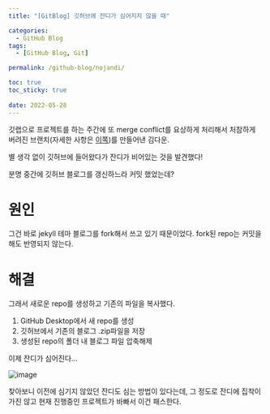 ```yaml
---
title: "[GitBlog] 깃허브에 잔디가 심어지지 않을 때"

categories:
  - GitHub Blog
tags:
  - [GitHub Blog, Git]

permalink: /github-blog/nojandi/

toc: true
toc_sticky: true
 
date: 2022-05-28
---
```



깃랩으로 프로젝트를 하는 주간에 또 merge conflict를 요상하게 처리해서 처참하게 버려진 브랜치(자세한 사항은 [이쪽](https://daun3046.github.io/FE/shoppingmall5/))를 만들어낸 김다운.

별 생각 없이 깃허브에 들어왔다가 잔디가 비어있는 것을 발견했다!

분명 중간에 깃허브 블로그를 갱신하느라 커밋 했었는데?

# 원인
그건 바로 jekyll 테마 블로그를 fork해서 쓰고 있기 때문이었다. fork된 repo는 커밋을 해도 반영되지 않는다.

# 해결
그래서 새로운 repo를 생성하고 기존의 파일을 복사했다.

1. GitHub Desktop에서 새 repo를 생성
2. 깃허브에서 기존의 블로그 .zip파일을 저장
3. 생성된 repo의 폴더 내 블로그 파일 압축해제

이제 잔디가 심어진다...

![image](https://user-images.githubusercontent.com/49031232/170830523-18a8cd4c-bd9b-4e01-92fc-d4c70f4f71c5.png)

찾아보니 이전에 심기지 않았던 잔디도 심는 방법이 있다는데, 그 정도로 잔디에 집착이 가진 않고 현재 진행중인 프로젝트가 바빠서 이건 패스한다.

